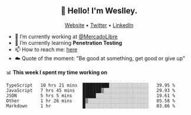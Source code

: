 <h2 align="center">👋 Hello! I'm Weslley.</h2>
<p align="center">
  <a href="http://weslleyneri.com.br">Website</a> •
  <a href="https://twitter.com/Weslley_Neri">Twitter</a> •
  <a href="https://www.linkedin.com/in/weslley-neri-3658908b">LinkedIn</a>
</p>


- 🔭 I’m currently working at [@MercadoLibre](https://github.com/mercadolibre)
- 🌱 I’m currently learning **Penetration Testing**
- 📫 How to reach me: [here](mailto:weslley39@gmail.com)
- ☁️ Quote of the moment: "Be good at something, get good or give up"

📊 **This week I spent my time working on**
<!--START_SECTION:waka-->

```text
TypeScript   10 hrs 21 mins  ██████████░░░░░░░░░░░░░░░   39.95 %
JavaScript   7 hrs 45 mins   ███████▒░░░░░░░░░░░░░░░░░   29.93 %
JSON         5 hrs 5 mins    █████░░░░░░░░░░░░░░░░░░░░   19.61 %
Other        1 hr 26 mins    █▒░░░░░░░░░░░░░░░░░░░░░░░   05.58 %
Markdown     1 hr            █░░░░░░░░░░░░░░░░░░░░░░░░   03.86 %
```

<!--END_SECTION:waka-->

<!-- Inspired by https://github.com/gruselhaus/gruselhaus -->